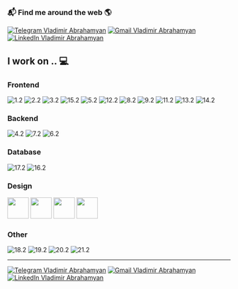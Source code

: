 [1.1]:https://img.shields.io/badge/Telegram-2CA5E0?style=for-the-badge&logo=telegram&logoColor=white (Telegram icon with padding)
[2.1]:https://img.shields.io/badge/Gmail-D14836?style=for-the-badge&logo=gmail&logoColor=white (Gmail icon with padding)
[3.1]:https://img.shields.io/badge/LinkedIn-0077B5?style=for-the-badge&logo=linkedin&logoColor=white (LinkedIn icon with padding)



[1.2]:https://img.shields.io/badge/HTML5-E34F26?style=for-the-badge&logo=html5&logoColor=white (HTML5)
[2.2]:https://img.shields.io/badge/CSS3-1572B6?style=for-the-badge&logo=css3&logoColor=white (CSS3)
[3.2]:https://img.shields.io/badge/JavaScript-F7DF1E?style=for-the-badge&logo=javascript&logoColor=black (JavaScript)
[4.2]:https://img.shields.io/badge/Node.js-43853D?style=for-the-badge&logo=node.js&logoColor=white (Node.js)
[5.2]:https://img.shields.io/badge/Sass-CC6699?style=for-the-badge&logo=sass&logoColor=white (SASS)
[6.2]:https://img.shields.io/badge/PHP-777BB4?style=for-the-badge&logo=php&logoColor=white (PHP)
[7.2]:https://img.shields.io/badge/Express.js-404D59?style=for-the-badge (EXPRESS)
[8.2]:https://img.shields.io/badge/React-20232A?style=for-the-badge&logo=react&logoColor=61DAFB (React)
[9.2]:https://img.shields.io/badge/Tailwind_CSS-38B2AC?style=for-the-badge&logo=tailwind-css&logoColor=white (Tailwind_CSS)
[10.2]:https://img.shields.io/badge/Bootstrap-563D7C?style=for-the-badge&logo=bootstrap&logoColor=white (Bootstrap)
[11.2]:https://img.shields.io/badge/styled--components-DB7093?style=for-the-badge&logo=styled-components&logoColor=white (Styled Components)
[12.2]:https://img.shields.io/badge/Material--UI-0081CB?style=for-the-badge&logo=material-ui&logoColor=white (Material)
[13.2]:https://img.shields.io/badge/Redux-593D88?style=for-the-badge&logo=redux&logoColor=white (Redux)
[14.2]:https://img.shields.io/badge/React_Router-CA4245?style=for-the-badge&logo=react-router&logoColor=white (React router)
[15.2]:https://img.shields.io/badge/jQuery-0769AD?style=for-the-badge&logo=jquery&logoColor=white (jQuery)
[16.2]:https://img.shields.io/badge/MySQL-00000F?style=for-the-badge&logo=mysql&logoColor=white (MySQL)
[17.2]:https://img.shields.io/badge/MongoDB-4EA94B?style=for-the-badge&logo=mongodb&logoColor=white (MongoDB)
[18.2]:https://img.shields.io/badge/Heroku-430098?style=for-the-badge&logo=heroku&logoColor=white (Heroku)
[19.2]:https://img.shields.io/badge/Microsoft_Excel-217346?style=for-the-badge&logo=microsoft-excel&logoColor=white (Excel)
[20.2]:https://img.shields.io/badge/Microsoft_PowerPoint-B7472A?style=for-the-badge&logo=microsoft-powerpoint&logoColor=white (Powerpoint)
[21.2]:https://img.shields.io/badge/Microsoft_Word-2B579A?style=for-the-badge&logo=microsoft-word&logoColor=white (MicrosoftWord)


[1]: https://t.me/winpower
[2]: vladimir.abrahamyan96@gmail.com
[3]: https://www.linkedin.com/in/vladimir-abrahamyan

### 📬 Find me around the web 🌎

[![Telegram Vladimir Abrahamyan][1.1]][1]
[![Gmail Vladimir Abrahamyan][2.1]][2]
[![LinkedIn Vladimir Abrahamyan][3.1]][3]



## I work on .. 💻

<h3>Frontend</h3>

![1.2] ![2.2] ![3.2] ![15.2] ![5.2] ![12.2] ![8.2] ![9.2] ![11.2] ![13.2] ![14.2]

<h3>Backend</h3>

![4.2] ![7.2] ![6.2]

<h3>Database</h3>

![17.2] ![16.2]

<h3>Design</h3>

<p>

<img src="https://i.pinimg.com/originals/66/8c/cc/668cccb3f734f342e07c0185e6d9a975.png" width="48">

<img src="https://seeklogo.com/images/A/adobe-photoshop-logo-7B88D7B5AA-seeklogo.com.png" width="48">

<img src="https://upload.wikimedia.org/wikipedia/commons/thumb/c/c2/Adobe_XD_CC_icon.svg/1051px-Adobe_XD_CC_icon.svg.png" width="48">

<img src="https://avocode.gallerycdn.vsassets.io/extensions/avocode/avocode/0.0.4/1556192850014/Microsoft.VisualStudio.Services.Icons.Default" width="48">

</p>


<h3>Other</h3>

![18.2] ![19.2] ![20.2] ![21.2]

<hr>

[![Telegram Vladimir Abrahamyan][1.1]][1]
[![Gmail Vladimir Abrahamyan][2.1]][2]
[![LinkedIn Vladimir Abrahamyan][3.1]][3]
